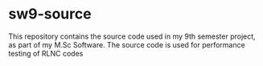 # sw9-source
This repository contains the source code used in my 9th semester project, as part of my M.Sc Software. The source code is used for performance testing of RLNC codes 
